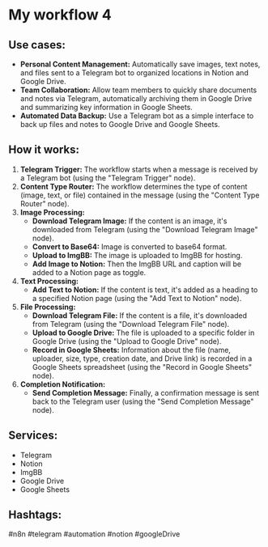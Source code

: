 # My workflow 4

## Use cases:

- **Personal Content Management:** Automatically save images, text notes, and files sent to a Telegram bot to organized locations in Notion and Google Drive.
- **Team Collaboration:** Allow team members to quickly share documents and notes via Telegram, automatically archiving them in Google Drive and summarizing key information in Google Sheets.
- **Automated Data Backup:** Use a Telegram bot as a simple interface to back up files and notes to Google Drive and Google Sheets.

## How it works:

1.  **Telegram Trigger:** The workflow starts when a message is received by a Telegram bot (using the "Telegram Trigger" node).
2.  **Content Type Router:** The workflow determines the type of content (image, text, or file) contained in the message (using the "Content Type Router" node).
3.  **Image Processing:**
    *   **Download Telegram Image:** If the content is an image, it's downloaded from Telegram (using the "Download Telegram Image" node).
    *   **Convert to Base64:** Image is converted to base64 format.
    *   **Upload to ImgBB:** The image is uploaded to ImgBB for hosting.
    *   **Add Image to Notion:** Then the ImgBB URL and caption will be added to a Notion page as toggle.
4.  **Text Processing:**
    *   **Add Text to Notion:** If the content is text, it's added as a heading to a specified Notion page (using the "Add Text to Notion" node).
5.  **File Processing:**
    *   **Download Telegram File:** If the content is a file, it's downloaded from Telegram (using the "Download Telegram File" node).
    *   **Upload to Google Drive:** The file is uploaded to a specific folder in Google Drive (using the "Upload to Google Drive" node).
    *   **Record in Google Sheets:** Information about the file (name, uploader, size, type, creation date, and Drive link) is recorded in a Google Sheets spreadsheet (using the "Record in Google Sheets" node).
6.  **Completion Notification:**
    *   **Send Completion Message:** Finally, a confirmation message is sent back to the Telegram user (using the "Send Completion Message" node).

## Services:

*   Telegram
*   Notion
*   ImgBB
*   Google Drive
*   Google Sheets

## Hashtags:

\#n8n \#telegram \#automation \#notion \#googleDrive
